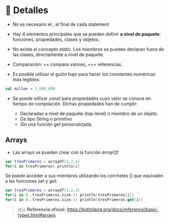 # :microscope: Detalles

* No es necesario el ; al final de cada statement

* Hay 4 elementos principales que se pueden definir **a nivel de paquete**: funciones, propiedades, clases y objetos.

* No existe el concepto _static_. Los miembros se pueden declaran fuera de las clases, directamente a nivel de paquete.

* Comparación: == compara valores, === referencias.

* Es posible utilizar el guión bajo para hacer los constantes numéricas más legibles:

```kotlin
val millon = 1_000_000
```

* Se puede utilizar _const_ para propiedades cuyo valor se conoce en tiempo de compilación. Dichas propiedades han de cumplir:

    * Declaradas a nivel de paquete (top-level) o miembro de un objeto.
    * De tipo String o primitivo
    * Sin una función _get_ personalizada.

## Arrays

* Las arrays se pueden crear con la función _arrayOf_:

```kotlin
var tresPrimeros = arrayOf(1,2,3)
for(i in tresPrimeros) println(i)
```

Se puede acceder a sus miembros utilizando los corchetes [] que equivalen a las funciones _set_ y _get_:

```kotlin
var tresPrimeros = arrayOf(1,2,3)
for(i in 0..tresPrimeros.size-1) println(tresPrimeros[i])
for(i in 0..tresPrimeros.size-1) println(tresPrimeros.get(i))
```

>:ru: **Referencia oficial:** https://kotlinlang.org/docs/reference/basic-types.html#arrays